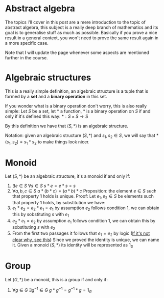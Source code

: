 # Abstract algebra
The topics I'll cover in this post are a mere introduction to the topic of abstract algebra, this subject is a really deep branch of mathematics and its goal is to generalise stuff as much as possible. Basically if you prove a nice result in a general context, you won't need to prove the same result again in a more specific case.

Note that I will update the page whenever some aspects are mentioned further in the course.
# Algebraic structures
This is a really simple definition, an algebraic structure is a tuple that is formed by a **set** and a **binary operation** in this set.

If you wonder what is a binary operation don't worry, this is also really simple:
Let $S$ be a set, let $*$ a function, $*$ is a binary operation on $S$ if and only if it's defined this way:
$*: S \times S \to S$

By this definition we have that $(S, *)$ is an algebraic structure.

Notation: given an algebraic structure $(S,*)$ and $s_1, s_2 \in S$, we will say that $*(s_1,s_2) = s_1*s_2$ to make things look nicer.
# Monoid
Let $(S, *)$ be an algebraic structure, it's a monoid if and only if:
1. $\exists e \in S$ $\forall s \in S$ $s*e=e*s=s$ 
2. $\forall a,b,c \in S$ $a*(b*c) = (a*b)*c$
Proposition: the element $e \in S$ such that property 1 holds is unique.
Proof:
Let $e_1, e_2 \in S$ be elements such that property 1 holds, by substitution we have:
1. $e_1*e_2 = e_2*e_1 =e_1$ by assumption $e_2$ follows condition 1, we can obtain this by sobstituting $s$ with $e_1$
2. $e_2*e_1 =e_2$ by assumption $e_1$ follows condition 1, we can obtain this by sobstituting $s$ with $e_2$
3. From the first two passages it follows that $e_1 = e_2$ by logic ([If it's not clear why, see this](https://www.cuemath.com/algebra/substitution-property/))
Since we proved the identity is unique, we can name it. Given a monoid $(S, *)$ its identity will be represented as $1_S$

# Group
Let $(G, *)$ be a monoid, this is a group if and only if:
1. $\forall g \in G$ $\exists g^{-1} \in G$ $g*g^{-1} = g^{-1}*g = 1_G$

